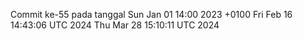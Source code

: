 Commit ke-55 pada tanggal Sun Jan 01 14:00 2023 +0100
Fri Feb 16 14:43:06 UTC 2024
Thu Mar 28 15:10:11 UTC 2024
